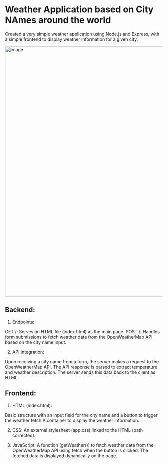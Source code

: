 # Weather Application based on City NAmes around the world

Created a very simple weather application using Node.js and Express, with a simple frontend to display weather information for a given city.

<img width="800" alt="image" src="https://github.com/arshiya19/weather_app/assets/72481315/49baad9c-4c2b-410f-a5fb-62592e88b197">


## Backend:

1. Endpoints:

GET /: Serves an HTML file (index.html) as the main page.
POST /: Handles form submissions to fetch weather data from the OpenWeatherMap API based on the city name input.

2. API Integration:

Upon receiving a city name from a form, the server makes a request to the OpenWeatherMap API.
The API response is parsed to extract temperature and weather description.
The server sends this data back to the client as HTML.

## Frontend:
1. HTML (index.html):

Basic structure with an input field for the city name and a button to trigger the weather fetch.A container to display the weather information.

2. CSS:
An external stylesheet (app.css) linked to the HTML (path corrected).

3. JavaScript:
A function (getWeather()) to fetch weather data from the OpenWeatherMap API using fetch when the button is clicked.
The fetched data is displayed dynamically on the page.




